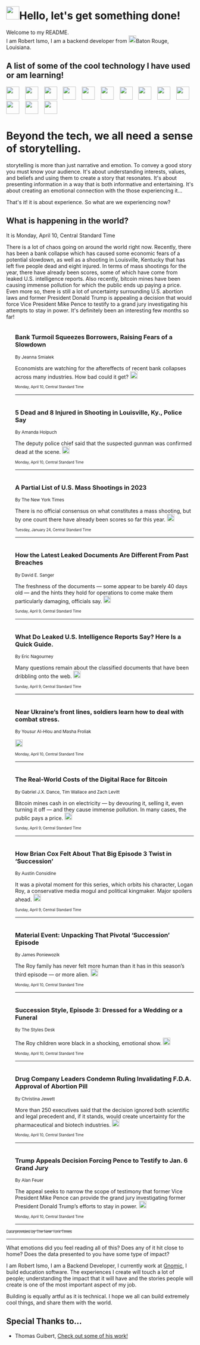 <h1><img src="https://emojis.slackmojis.com/emojis/images/1643514375/3493/hot-coffee.gif?1643514375" width="35"/>Hello, let's get something done!</h1>

<p>Welcome to my README.<br/>
I am Robert Ismo, I am a backend developer from <img src="https://emojis.slackmojis.com/emojis/images/1638395689/50435/moulin_rouge.png?1638395689" width="20"/>Baton Rouge, Louisiana.</p>
<h2>A list of some of the cool technology I have used or am learning!</h2>
<p>
<img src="https://emojis.slackmojis.com/emojis/images/1643516091/21142/meow_bongotap.gif?1643516091" width="35" alt="">
<img src="https://img.shields.io/badge/Favorite%20Frontend%20Framework-SvelteKit-f83903" alt="">
<img src="https://img.shields.io/badge/Second%20Favorite-Vue-40b581" alt="">
<img src="https://img.shields.io/badge/Most%20Used%20Runtime-Nodejs-78b061" alt="">
<img src="https://emojis.slackmojis.com/emojis/images/1643517416/34482/fire.gif?1643517416" width="35" alt="">
<img src="https://img.shields.io/badge/Javascript%20But%20Better-Typescript-0078ca" alt="">
<img src="https://img.shields.io/badge/Favorite%20Language-Elixir-3e244d" alt="">
<img src="https://img.shields.io/badge/Containerize%20Everything-Docker-6ac9ef" alt="">
<img src="https://emojis.slackmojis.com/emojis/images/1643514596/5999/meow_party.gif?1643514596" width="35" alt="">
<img src="https://img.shields.io/badge/API%20Love%20Language-Graphql-de32a5" alt="">
<img src="https://img.shields.io/badge/Our%20Favorite%20Version%20Controller-Git-e94f33" alt="">
<img src="https://img.shields.io/badge/Favorite%20Database-Redis-d42d1d" alt="">
<img src="https://emojis.slackmojis.com/emojis/images/1643514559/5584/deployparrot.gif?1643514559" width="35" alt="">
<img src="https://img.shields.io/badge/Container%20Interstate-RabbitMQ-f66200" alt="">
<img src="https://img.shields.io/badge/Gotta%20Learn-Kubernetes-316adf" alt="">
<img src="https://img.shields.io/badge/Really%20Mature%20Now-WASM-654fef" alt="">
<img src="https://emojis.slackmojis.com/emojis/images/1666642497/61942/dance_vibe.gif?1666642497" width="35" alt="">
<img src="https://img.shields.io/badge/For%20My%20M1-ARM64-657d96" alt="">
<img src="https://img.shields.io/badge/Loving%20This%20So%20Much-TailwindCSS-17bcb5" alt="">
<img src="https://img.shields.io/badge/Cool%20Build%20Tool-Vite-f9cb24" alt="">
<img src="https://emojis.slackmojis.com/emojis/images/1669231376/62819/working-on-it.gif?1669231376" width="35" alt="">
<img src="https://img.shields.io/badge/Fun%20and%20Easy%20Database-MongoDB-5f8c49" alt="">
<img src="https://img.shields.io/badge/JS%20Life%20Support-NPM-c73737" alt="">
<img src="https://img.shields.io/badge/I%20Liked%20It-DynamoDB-0073b9" alt="">
<img src="https://emojis.slackmojis.com/emojis/images/1643514045/46/question.gif?1643514045" width="35" alt="">
<img src="https://img.shields.io/badge/cool-React-60d6f9" alt="">
<img src="https://img.shields.io/badge/Future%20Big%20Project-Lambda-f37e00" alt="">
<img src="https://img.shields.io/badge/NPM%20But%20Better-PNPM-f1aa07" alt="">
<img src="https://emojis.slackmojis.com/emojis/images/1643514943/9662/fbwow.gif?1643514943" width="35" alt="">
<img src="https://img.shields.io/badge/First%20Language-C-662079" alt="">
<img src="https://img.shields.io/badge/Where%20I%20Deploy%20Frontend-Vercel-000000" alt="">
<img src="https://img.shields.io/badge/Who%20Does%20not%20Want%20an%20App-Swift-f9492a" alt="">
<img src="https://emojis.slackmojis.com/emojis/images/1643514058/151/javascript.png?1643514058" width="35" alt="">
<img src="https://img.shields.io/badge/cool-Python-fbd542" alt="">
<img src="https://img.shields.io/badge/Favorite%20Something-Stripe-656cdc" alt="">
<img src="https://img.shields.io/badge/Of%20Course-HTML5-ed6327" alt="">
<img src="https://emojis.slackmojis.com/emojis/images/1660415405/60731/bomb.gif?1660415405" width="35" alt="">
<img src="https://img.shields.io/badge/hate-CSS-2964ec" alt="">
<img src="https://img.shields.io/badge/Learning-CircleCI-141215" alt="">
<img src="https://img.shields.io/badge/Learning-Rust-fbbb3b" alt="">
<img src="https://emojis.slackmojis.com/emojis/images/1660415397/60712/writing-hand.gif?1660415397" width="35" alt="">
<img src="https://img.shields.io/badge/Dev%20Browser%20of%20Choice-Firefox-cc4e26" alt="">
<img src="https://img.shields.io/badge/Recoverying%20From%20Windows-UNIX-1781e3" alt="">
<img src="https://img.shields.io/badge/LOVE-LogSeq-90c1c2" alt="">
<img src="https://emojis.slackmojis.com/emojis/images/1643514066/223/kirby.gif?1643514066" width="35" alt="">
<img src="https://img.shields.io/badge/Daily%20Driver-MacOS-e6e6e8" alt="">
<img src="https://img.shields.io/badge/Git%20Server-Github-000000" alt="">
<img src="https://img.shields.io/badge/enjoyable-EC2-f17428" alt="">
<img src="https://emojis.slackmojis.com/emojis/images/1643514239/2069/excited.gif?1643514239" width="35" alt="">
</p>
<h1>Beyond the tech, we all need a sense of storytelling.</h1>
<p>storytelling is more than just narrative and emotion. To convey a good story you must know your audience. It's about understanding interests, values, and beliefs and using them to create a story that resonates. It's about presenting information in a way that is both informative and entertaining. It's about creating an emotional connection with the those experiencing it...</p>
<p>That's it! it is about experience. So what are we experiencing now?</p>
<h2>What is happening in the world?</h2>
<p>It is Monday, April 10, Central Standard Time</p>
<p>
There is a lot of chaos going on around the world right now. Recently, there has been a bank collapse which has caused some economic fears of a potential slowdown, as well as a shooting in Louisville, Kentucky that has left five people dead and eight injured. In terms of mass shootings for the year, there have already been scores, some of which have come from leaked U.S. intelligence reports. Also recently, bitcoin mines have been causing immense pollution for which the public ends up paying a price. Even more so, there is still a lot of uncertainty surrounding U.S. abortion laws and former President Donald Trump is appealing a decision that would force Vice President Mike Pence to testify to a grand jury investigating his attempts to stay in power. It&#39;s definitely been an interesting few months so far!</p>
<ol>
<img src="https://img.shields.io/badge/-business-blue" alt="">
<h3>Bank Turmoil Squeezes Borrowers, Raising Fears of a Slowdown</h3>
<sub>By Jeanna Smialek</sub>
<p>Economists are watching for the aftereffects of recent bank collapses across many industries. How bad could it get?  <a href="https://nyti.ms/40SqUwY"><img src="https://developer.nytimes.com/files/poweredby_nytimes_30b.png?v=1583354208352" height="20"></a></p>
<sub><sub>Monday, April 10, Central Standard Time</sub></sub>
<hr/>
<img src="https://img.shields.io/badge/-us-blue" alt="">
<h3>5 Dead and 8 Injured in Shooting in Louisville, Ky., Police Say</h3>
<sub>By Amanda Holpuch</sub>
<p>The deputy police chief said that the suspected gunman was confirmed dead at the scene.  <a href="https://nyti.ms/40SVyGL"><img src="https://developer.nytimes.com/files/poweredby_nytimes_30b.png?v=1583354208352" height="20"></a></p>
<sub><sub>Monday, April 10, Central Standard Time</sub></sub>
<hr/>
<img src="https://img.shields.io/badge/-us-blue" alt="">
<h3>A Partial List of U.S. Mass Shootings in 2023</h3>
<sub>By The New York Times</sub>
<p>There is no official consensus on what constitutes a mass shooting, but by one count there have already been scores so far this year.  <a href="https://nyti.ms/3D9OXhh"><img src="https://developer.nytimes.com/files/poweredby_nytimes_30b.png?v=1583354208352" height="20"></a></p>
<sub><sub>Tuesday, January 24, Central Standard Time</sub></sub>
<hr/>
<img src="https://img.shields.io/badge/-us-blue" alt="">
<h3>How the Latest Leaked Documents Are Different From Past Breaches</h3>
<sub>By David E. Sanger</sub>
<p>The freshness of the documents — some appear to be barely 40 days old — and the hints they hold for operations to come make them particularly damaging, officials say.  <a href="https://nyti.ms/3UoQnMb"><img src="https://developer.nytimes.com/files/poweredby_nytimes_30b.png?v=1583354208352" height="20"></a></p>
<sub><sub>Sunday, April 9, Central Standard Time</sub></sub>
<hr/>
<img src="https://img.shields.io/badge/-world-blue" alt="">
<h3>What Do Leaked U.S. Intelligence Reports Say? Here Is a Quick Guide.</h3>
<sub>By Eric Nagourney</sub>
<p>Many questions remain about the classified documents that have been dribbling onto the web.  <a href="https://nyti.ms/41hh087"><img src="https://developer.nytimes.com/files/poweredby_nytimes_30b.png?v=1583354208352" height="20"></a></p>
<sub><sub>Sunday, April 9, Central Standard Time</sub></sub>
<hr/>
<img src="https://img.shields.io/badge/-world-blue" alt="">
<h3>Near Ukraine’s front lines, soldiers learn how to deal with combat stress.</h3>
<sub>By Yousur Al-Hlou and Masha Froliak</sub>
<p>  <a href="https://nyti.ms/3mqjFxd"><img src="https://developer.nytimes.com/files/poweredby_nytimes_30b.png?v=1583354208352" height="20"></a></p>
<sub><sub>Monday, April 10, Central Standard Time</sub></sub>
<hr/>
<img src="https://img.shields.io/badge/-business-blue" alt="">
<h3>The Real-World Costs of the Digital Race for Bitcoin</h3>
<sub>By Gabriel J.X. Dance, Tim Wallace and Zach Levitt</sub>
<p>Bitcoin mines cash in on electricity — by devouring it, selling it, even turning it off — and they cause immense pollution. In many cases, the public pays a price.  <a href="https://nyti.ms/41cCIKb"><img src="https://developer.nytimes.com/files/poweredby_nytimes_30b.png?v=1583354208352" height="20"></a></p>
<sub><sub>Sunday, April 9, Central Standard Time</sub></sub>
<hr/>
<img src="https://img.shields.io/badge/-arts-blue" alt="">
<h3>How Brian Cox Felt About That Big Episode 3 Twist in ‘Succession’</h3>
<sub>By Austin Considine</sub>
<p>It was a pivotal moment for this series, which orbits his character, Logan Roy, a conservative media mogul and political kingmaker. Major spoilers ahead.  <a href="https://nyti.ms/3KpHBsy"><img src="https://developer.nytimes.com/files/poweredby_nytimes_30b.png?v=1583354208352" height="20"></a></p>
<sub><sub>Sunday, April 9, Central Standard Time</sub></sub>
<hr/>
<img src="https://img.shields.io/badge/-arts-blue" alt="">
<h3>Material Event: Unpacking That Pivotal ‘Succession’ Episode</h3>
<sub>By James Poniewozik</sub>
<p>The Roy family has never felt more human than it has in this season’s third episode — or more alien.  <a href="https://nyti.ms/3zLdp6k"><img src="https://developer.nytimes.com/files/poweredby_nytimes_30b.png?v=1583354208352" height="20"></a></p>
<sub><sub>Monday, April 10, Central Standard Time</sub></sub>
<hr/>
<img src="https://img.shields.io/badge/-style-blue" alt="">
<h3>Succession Style, Episode 3: Dressed for a Wedding or a Funeral</h3>
<sub>By The Styles Desk</sub>
<p>The Roy children wore black in a shocking, emotional show.  <a href="https://nyti.ms/41fxQnO"><img src="https://developer.nytimes.com/files/poweredby_nytimes_30b.png?v=1583354208352" height="20"></a></p>
<sub><sub>Monday, April 10, Central Standard Time</sub></sub>
<hr/>
<img src="https://img.shields.io/badge/-health-blue" alt="">
<h3>Drug Company Leaders Condemn Ruling Invalidating F.D.A. Approval of Abortion Pill</h3>
<sub>By Christina Jewett</sub>
<p>More than 250 executives said that the decision ignored both scientific and legal precedent and, if it stands, would create uncertainty for the pharmaceutical and biotech industries.  <a href="https://nyti.ms/3ZPULVy"><img src="https://developer.nytimes.com/files/poweredby_nytimes_30b.png?v=1583354208352" height="20"></a></p>
<sub><sub>Monday, April 10, Central Standard Time</sub></sub>
<hr/>
<img src="https://img.shields.io/badge/-us-blue" alt="">
<h3>Trump Appeals Decision Forcing Pence to Testify to Jan. 6 Grand Jury</h3>
<sub>By Alan Feuer</sub>
<p>The appeal seeks to narrow the scope of testimony that former Vice President Mike Pence can provide the grand jury investigating former President Donald Trump’s efforts to stay in power.  <a href="https://nyti.ms/43iFGyK"><img src="https://developer.nytimes.com/files/poweredby_nytimes_30b.png?v=1583354208352" height="20"></a></p>
<sub><sub>Monday, April 10, Central Standard Time</sub></sub>
<hr/>
</ol>
<a href="https://developer.nytimes.com"><sub><sub>Data provided by The New York Times</sub></sub></a>
<hr/>
<p>What emotions did you feel reading all of this? Does any of it hit close to home? Does the data presented to you have some type of impact?</p>
<p>I am Robert Ismo, I am a Backend Developer, I currently work at <a href="https://gnomic.education/">Gnomic</a>, I build education software. The experiences I create will touch a lot of people; understanding the impact that it will have and the stories people will create is one of the most important aspect of my job.</p>
<p>Building is equally artful as it is technical. I hope we all can build extremely cool things, and share them with the world.</p>
<h2>Special Thanks to...</h2>
<ul>
<li>Thomas Guibert, <a href="https://github.com/thmsgbrt/thmsgbrt">Check out some of his work!</a></li>
</ul>